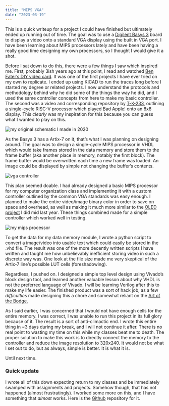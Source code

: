 ```yaml
---
title: "MIPS VGA"
date: "2023-03-19"
---
```


This is a quick writeup for a project I could have finished but ultimately ended up running out of time. The goal was to use a <a href="https://digilent.com/reference/programmable-logic/basys-3/start">Digilent Basys 3</a> board to display a video onto a standard VGA display using the built in VGA port. I have been learning about MIPS processors lately and have been having a really good time designing my own processors, so I thought I would give it a shot. 

Before I sat down to do this, there were a few things I saw which inspired me. First, probably 3ish years ago at this point, I read and watched <a href="https://eater.net/vga">Ben Eater’s DIY video card</a>. It was one of the first projects I have ever tried on my own to replicate. I ended up using KiCAD to run the traces long before I started my degree or related projects. I now understand the protocols and methodology behind why he did some of the things the way he did, and I used the same controller concepts from here to make my basic controller. The second was a video and corresponding repository by <a href="https://github.com/T-K-233/RISC-V-Single-Cycle-CPU">T-K-233</a>, outlining a single-cycle RISC-V processor which played Bad Apple! onto an 8x8 display. This <i>clearly</i> was my inspiration for this because you can guess what I wanted to play on this. 

<img src="https://i.imgur.com/4fQTgnh.png" alt="my original schematic I made in 2020" />

As the Basys 3 has a Artix-7 on it, that’s what I was planning on designing around. The goal was to design a single-cycle MIPS processor in VHDL which would take frames stored in the data memory and store them to the frame buffer (aka another place in memory, notably the first block). The frame buffer would be overwritten each time a new frame was loaded. An image could be displayed by simple not changing the buffer’s contents.

<img src="https://i.imgur.com/54FTGCI.png" alt="vga controller" />

This plan seemed doable. I had already designed a basic MIPS processor for my computer organization class and implementing it with a custom controller outlined by the common VGA standards was easy enough. I planned to make the entire video/image binary color in order to save on space and overhead, as well as making it much more similar to the <a href="https://brianchill.us/#/Oled">OLED project</a> I did mid last year. These things combined made for a simple controller which worked well in testing. 

<img src="https://i.imgur.com/5pJ3FLj.png" alt="my mips processor" />

To get the data for my data memory module, I wrote a python script to convert a image/video into usable text which could easily be stored in the .vhd file. The result was one of the more decently written scripts I have written and taught me how unbelievably inefficient storing video in such a discrete way was. One look at the file size made me very skeptical of the Artix-7 line’s possible LUT cells (foreshadowing).

Regardless, I pushed on. I designed a simple top level design using Vivado’s block design tool, and learned another valuable lesson about why VHDL is not the preferred language of Vivado. I will be learning Verilog after this to make my life easier. The finished product was a sort of hack job, as a few <i>difficulties</i> made designing this a chore and somewhat reliant on the <a href="https://www.youtube.com/watch?v=lIFE7h3m40U">Art of the Bodge.</a>

As I said earlier, I was concerned that I would not have enough cells for the entire memory. I was correct, I was unable to run this project in its full glory because of it. The result is a sort of anti-climactic end. I wrote this entire thing in ~3 days during my break, and I will not continue it after. There is no real point to wasting my time on this while my classes beat me to death. The proper solution to make this work is to directly connect the memory to the controller and reduce the image resolution to 320x240. It would not be what I set out to do, but as always, simple is better. It is what it is.

Until next time.

<h3>Quick update</h3>

I wrote all of this down expecting return to my classes and be immediately swamped with assignments and projects. Somehow though, that has not happened (almost frustratingly). I worked some more on this, and I have something that <i>almost</i> works. Here is the <a href="https://github.com/TrojanPinata/MIPS-VGA">Github</a> repository for it. 